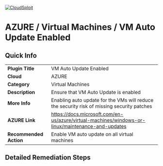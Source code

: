 [![CloudSploit](https://cloudsploit.com/img/logo-new-big-text-100.png "CloudSploit")](https://cloudsploit.com)

# AZURE / Virtual Machines / VM Auto Update Enabled

## Quick Info

| | |
|-|-|
| **Plugin Title** | VM Auto Update Enabled |
| **Cloud** | AZURE |
| **Category** | Virtual Machines |
| **Description** | Ensure that VM Auto Update is enabled |
| **More Info** | Enabling auto update for the VMs will reduce the security risk of missing security patches |
| **AZURE Link** | https://docs.microsoft.com/en-us/azure/virtual-machines/windows-or-linux/maintenance-and-updates |
| **Recommended Action** | Enable VM auto update on all virtual machines |

## Detailed Remediation Steps

